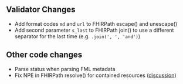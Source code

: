 ## Validator Changes

* Add format codes ```md``` and ```url``` to FHIRPath escape() and unescape()
* Add second parameter ```s_last``` to FHIRPath join() to use a different separator for the last time (e.g. ```.join(', ', 'and')```)

## Other code changes

* Parse status when parsing FML metadata
* Fix NPE in FHIRPath resolve() for contained resources ([discussion](https://chat.fhir.org/#narrow/stream/179167-hapi/topic/fix.20to.20FHIRPathEngine))